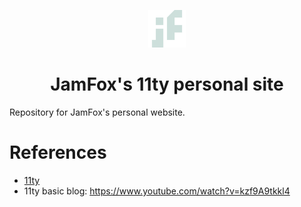 <p align="center">
  <a href="https://jamfox.dev">
    <img alt="JamFox Icon" src="./src/android-chrome-192x192.png" width="60" />
  </a>
</p>
<h1 align="center">
  JamFox's 11ty personal site
</h1>

Repository for JamFox's personal website.

# References

- [11ty](https://www.11ty.dev/)
- 11ty basic blog: https://www.youtube.com/watch?v=kzf9A9tkkl4
